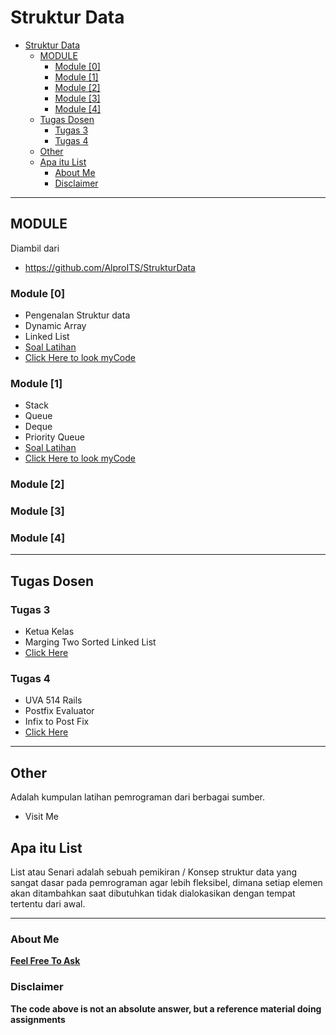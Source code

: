 # Struktur Data
- [Struktur Data](#struktur-data)
  - [MODULE](#module)
    - [Module [0]](#module-0)
    - [Module [1]](#module-1)
    - [Module [2]](#module-2)
    - [Module [3]](#module-3)
    - [Module [4]](#module-4)
  - [Tugas Dosen](#tugas-dosen)
    - [Tugas 3](#tugas-3)
    - [Tugas 4](#tugas-4)
  - [Other](#other)
  - [Apa itu List](#apa-itu-list)
    - [About Me](#about-me)
    - [Disclaimer](#disclaimer)
---
## MODULE 
Diambil dari 
- https://github.com/AlproITS/StrukturData

### Module [0] 
- Pengenalan Struktur data
- Dynamic Array
- Linked List 
- [Soal Latihan](https://github.com/AlproITS/StrukturData/wiki/Modul-0-(Soal-Latihan))
- [Click Here to look myCode](https://github.com/robbypambudi/Struktur-Data/tree/main/Module%20%5B0%5D)      

### Module [1]
- Stack
- Queue
- Deque
- Priority Queue
- [Soal Latihan](https://github.com/AlproITS/StrukturData/wiki/Modul-1-(Soal-Latihan))
- [Click Here to look myCode](https://github.com/robbypambudi/Struktur-Data/tree/main/Module%20%5B1%5D)

### Module [2]

### Module [3]

### Module [4]

---
## Tugas Dosen
### Tugas 3
- Ketua Kelas
- Marging Two Sorted Linked List
- [Click Here](https://github.com/robbypambudi/Struktur-Data/tree/main/Tugas%20%5B3%5D)

### Tugas 4
- UVA 514 Rails
- Postfix Evaluator
- Infix to Post Fix
- [Click Here](https://github.com/robbypambudi/Struktur-Data/tree/main/Tugas%20%5B4%5D) 

---
## Other 
Adalah kumpulan latihan pemrograman dari berbagai sumber.
- Visit Me
  
## Apa itu List

List atau Senari adalah sebuah pemikiran / Konsep struktur data yang sangat dasar pada pemrograman agar lebih fleksibel, dimana setiap elemen akan ditambahkan saat dibutuhkan tidak dialokasikan dengan tempat tertentu dari awal.


---

### About Me 
[**Feel Free To Ask**](https://www.instagram.com/robbypambudi/) 

### Disclaimer
**The code above is not an absolute answer, but a reference material doing assignments**
